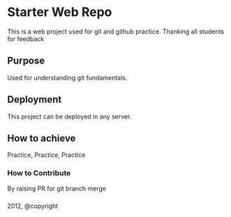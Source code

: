 # Starter Web Repo
This is a web project used for git and github practice.
Thanking all students for feedback

## Purpose
Used for understanding git fundamentals.

## Deployment
This project can be deployed in any server.


## How to achieve
Practice, Practice, Practice

### How to Contribute
By raising PR for git branch merge

###
2012, @copyright
